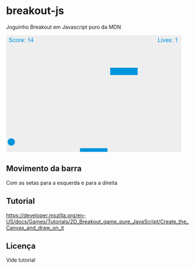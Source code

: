 # breakout-js

Joguinho Breakout em Javascript puro da MDN

![](breakout.png)

## Movimento da barra
Com as setas para a esquerda e para a direita

## Tutorial

https://developer.mozilla.org/en-US/docs/Games/Tutorials/2D_Breakout_game_pure_JavaScript/Create_the_Canvas_and_draw_on_it

## Licença

Vide tutorial
